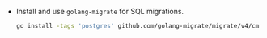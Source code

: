 




* Install and use `golang-migrate` for SQL migrations.
    ```bash 
    go install -tags 'postgres' github.com/golang-migrate/migrate/v4/cmd/migrate@latest
    ```
  

